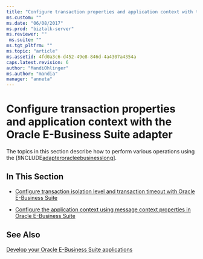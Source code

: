 ```yaml
---
title: "Configure transaction properties and application context with the Oracle E-Business Suite adapter | Microsoft Docs"
ms.custom: ""
ms.date: "06/08/2017"
ms.prod: "biztalk-server"
ms.reviewer: ""
 ms.suite: ""
ms.tgt_pltfrm: ""
ms.topic: "article"
ms.assetid: 4fd0a3c6-d452-49e8-846d-4a4307a4354a
caps.latest.revision: 6
author: "MandiOhlinger"
ms.author: "mandia"
manager: "anneta"
---
```

# Configure transaction properties and application context with the Oracle E-Business Suite adapter
The topics in this section describe how to perform various operations using the [!INCLUDE[adapteroracleebusinesslong](../../includes/adapteroracleebusinesslong-md.md)].  
  
## In This Section  
  
-   [Configure transaction isolation level and transaction timeout with Oracle E-Business Suite](../../adapters-and-accelerators/adapter-oracle-ebs/configure-transaction-isolation-level-and-transaction-timeout-with-oracle-ebs.md)  
  
-   [Configure the application context using message context properties in Oracle E-Business Suite](../../adapters-and-accelerators/adapter-oracle-ebs/configure-application-context-using-message-context-properties-in-oracle-ebs.md)  
  
## See Also  
[Develop your Oracle E-Business Suite applications](../../adapters-and-accelerators/adapter-oracle-ebs/develop-your-oracle-e-business-suite-applications.md)